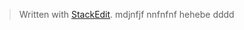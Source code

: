 


> Written with [StackEdit](https://stackedit.io/).
> mdjnfjf
> nnfnfnf
> hehebe
> dddd
<!--stackedit_data:
eyJoaXN0b3J5IjpbMTE5NDY4NzE1Ml19
-->